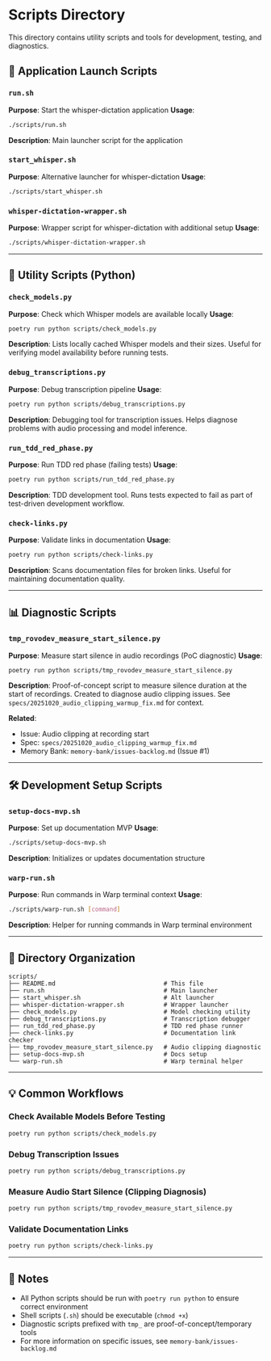 # Scripts Directory

This directory contains utility scripts and tools for development, testing, and diagnostics.

## 🚀 Application Launch Scripts

### `run.sh`
**Purpose**: Start the whisper-dictation application
**Usage**:
```bash
./scripts/run.sh
```
**Description**: Main launcher script for the application

### `start_whisper.sh`
**Purpose**: Alternative launcher for whisper-dictation
**Usage**:
```bash
./scripts/start_whisper.sh
```

### `whisper-dictation-wrapper.sh`
**Purpose**: Wrapper script for whisper-dictation with additional setup
**Usage**:
```bash
./scripts/whisper-dictation-wrapper.sh
```

---

## 🔧 Utility Scripts (Python)

### `check_models.py`
**Purpose**: Check which Whisper models are available locally
**Usage**:
```bash
poetry run python scripts/check_models.py
```
**Description**: Lists locally cached Whisper models and their sizes. Useful for verifying model availability before running tests.

### `debug_transcriptions.py`
**Purpose**: Debug transcription pipeline
**Usage**:
```bash
poetry run python scripts/debug_transcriptions.py
```
**Description**: Debugging tool for transcription issues. Helps diagnose problems with audio processing and model inference.

### `run_tdd_red_phase.py`
**Purpose**: Run TDD red phase (failing tests)
**Usage**:
```bash
poetry run python scripts/run_tdd_red_phase.py
```
**Description**: TDD development tool. Runs tests expected to fail as part of test-driven development workflow.

### `check-links.py`
**Purpose**: Validate links in documentation
**Usage**:
```bash
poetry run python scripts/check-links.py
```
**Description**: Scans documentation files for broken links. Useful for maintaining documentation quality.

---

## 📊 Diagnostic Scripts

### `tmp_rovodev_measure_start_silence.py`
**Purpose**: Measure start silence in audio recordings (PoC diagnostic)
**Usage**:
```bash
poetry run python scripts/tmp_rovodev_measure_start_silence.py
```
**Description**: Proof-of-concept script to measure silence duration at the start of recordings. Created to diagnose audio clipping issues. See `specs/20251020_audio_clipping_warmup_fix.md` for context.

**Related**:
- Issue: Audio clipping at recording start
- Spec: `specs/20251020_audio_clipping_warmup_fix.md`
- Memory Bank: `memory-bank/issues-backlog.md` (Issue #1)

---

## 🛠️ Development Setup Scripts

### `setup-docs-mvp.sh`
**Purpose**: Set up documentation MVP
**Usage**:
```bash
./scripts/setup-docs-mvp.sh
```
**Description**: Initializes or updates documentation structure

### `warp-run.sh`
**Purpose**: Run commands in Warp terminal context
**Usage**:
```bash
./scripts/warp-run.sh [command]
```
**Description**: Helper for running commands in Warp terminal environment

---

## 📁 Directory Organization

```
scripts/
├── README.md                              # This file
├── run.sh                                 # Main launcher
├── start_whisper.sh                       # Alt launcher
├── whisper-dictation-wrapper.sh           # Wrapper launcher
├── check_models.py                        # Model checking utility
├── debug_transcriptions.py                # Transcription debugger
├── run_tdd_red_phase.py                   # TDD red phase runner
├── check-links.py                         # Documentation link checker
├── tmp_rovodev_measure_start_silence.py   # Audio clipping diagnostic
├── setup-docs-mvp.sh                      # Docs setup
└── warp-run.sh                            # Warp terminal helper
```

---

## 💡 Common Workflows

### Check Available Models Before Testing
```bash
poetry run python scripts/check_models.py
```

### Debug Transcription Issues
```bash
poetry run python scripts/debug_transcriptions.py
```

### Measure Audio Start Silence (Clipping Diagnosis)
```bash
poetry run python scripts/tmp_rovodev_measure_start_silence.py
```

### Validate Documentation Links
```bash
poetry run python scripts/check-links.py
```

---

## 📝 Notes

- All Python scripts should be run with `poetry run python` to ensure correct environment
- Shell scripts (`.sh`) should be executable (`chmod +x`)
- Diagnostic scripts prefixed with `tmp_` are proof-of-concept/temporary tools
- For more information on specific issues, see `memory-bank/issues-backlog.md`
